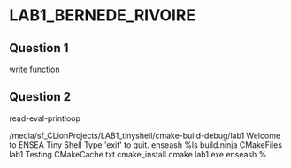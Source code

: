 # LAB1_BERNEDE_RIVOIRE

## Question 1
write function

## Question 2
read-eval-printloop

/media/sf_CLionProjects/LAB1_tinyshell/cmake-build-debug/lab1
Welcome to ENSEA Tiny Shell
Type 'exit' to quit.
enseash %ls
build.ninja	CMakeFiles	     lab1      Testing
CMakeCache.txt	cmake_install.cmake  lab1.exe
enseash %

